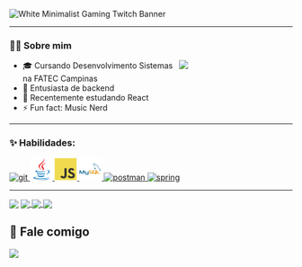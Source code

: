 
![White Minimalist Gaming Twitch Banner](https://github.com/LigiaBrito/LigiaBrito/assets/36477326/b158a7be-62b1-4edb-b594-b20716848a84)


---
<h3 align="left">👩‍💻 Sobre mim</h3>
<img width="40%" align="right" src="https://github-profile-trophy.vercel.app/?username=LigiaBrito&theme=dracula&row=2&no-bg=true&column=3&margin-w=15&margin-h=15&title=Commit,Stars,Repo"/>
 
- 🎓 Cursando Desenvolvimento Sistemas na FATEC Campinas
- 🔭 Entusiasta de backend
- 🌱 Recentemente estudando React
- ⚡️ Fun fact: Music Nerd



---

<p align="center">
 
</p>

<h3 align="left">✨ Habilidades:</h3>
<p align="left"><a href="https://git-scm.com/" target="_blank"> <img src="https://www.vectorlogo.zone/logos/git-scm/git-scm-icon.svg" alt="git" width="40" height="40"/> </a> <a href="https://www.java.com" target="_blank"> <img src="https://raw.githubusercontent.com/devicons/devicon/master/icons/java/java-original.svg" alt="java" width="40" height="40"/> </a> <a href="https://developer.mozilla.org/en-US/docs/Web/JavaScript" target="_blank"> <img src="https://raw.githubusercontent.com/devicons/devicon/master/icons/javascript/javascript-original.svg" alt="javascript" width="40" height="40"/> </a> <a href="https://www.mysql.com/" target="_blank"> <img src="https://raw.githubusercontent.com/devicons/devicon/master/icons/mysql/mysql-original-wordmark.svg" alt="mysql" width="40" height="40"/> </a> <a href="https://postman.com" target="_blank"> <img src="https://www.vectorlogo.zone/logos/getpostman/getpostman-icon.svg" alt="postman" width="40" height="40"/> </a> <a href="https://spring.io/" target="_blank"> <img src="https://www.vectorlogo.zone/logos/springio/springio-icon.svg" alt="spring" width="40" height="40"/> </a> </p>


---
<img align="center" src="https://github.com/LigiaBrito/LigiaBrito/assets/36477326/5289ac28-2e76-4630-b039-f2a5a671f636" width=10%/>
<a href="https://github.com/LigiaBrito"> 
  <img align="center" height="160px" src="https://github-readme-stats.vercel.app/api?username=LigiaBrito&show_icons=true&theme=jolly&hide=contribs,issues"/>
</a>
<a href="https://github.com/LigiaBrito">
  <img align="center" height="160px" src="https://github-readme-stats.vercel.app/api/top-langs/?username=LigiaBrito&hide=hack&layout=compact&theme=buefy" />
</a>
<img align="center" src="https://github.com/LigiaBrito/LigiaBrito/assets/36477326/246d5d94-bb14-4e64-922b-44aa469ed097" width=10%/>


💌 Fale comigo
---
<div>
<img src="https://img.shields.io/badge/LinkedIn-0077B5?style=for-the-badge&logo=linkedin&logoColor=white"><a href="https://www.linkedin.com/in/ligia-ferreira-brito/"/></img>
</div>


          
